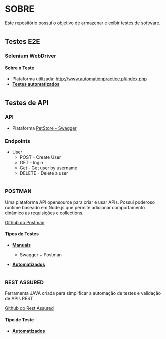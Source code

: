 # SOBRE 

<p> Este repositório possui o objetivo de armazenar e exibir testes de software. </p>


#

## Testes E2E

### Selenium WebDriver

#### Sobre o Teste
* Plataforma utilizada: http://www.automationpractice.pl/index.php
* **[Testes automatizados](https://github.com/daphnemartinsba/Samples-SoftwareTest/tree/main/Selenium%20WebDriver)**

#

## Testes de API 

### API 
* Plataforma [PetStore - Swagger](https://petstore.swagger.io/)

### Endpoints 
* User
    * POST - Create User
    * GET - login
    * Get - Get user by username
    * DELETE - Delete a user
#

### POSTMAN
<p> Uma plataforma API opensource para criar e usar APIs. Possui poderoso runtime baseado em Node.js que permite adicionar comportamento dinâmico às requisições e collections. </p>

[Github do Postman](https://github.com/postmanlabs)

#### Tipos de Testes

- **[Manuais](https://github.com/daphnemartinsba/Samples-SoftwareTest/tree/main/API%20Tests/Postman/Testes%20Manuais)** 
    - Swagger + Postman
     
- **[Automatizados](https://github.com/daphnemartinsba/Samples-SoftwareTest/tree/main/API%20Tests/Postman/Testes%20Automatizados)**

#

### REST ASSURED
<p> Ferramenta JAVA criada para simplificar a automação de testes e validação de APIs REST </p>

[Github do Rest Assured](https://github.com/rest-assured/rest-assured)

#### Tipo de Teste
  
- **[Automatizados](https://github.com/daphnemartinsba/Samples-SoftwareTest/tree/main/API%20Tests/Rest%20Assured)**

#






